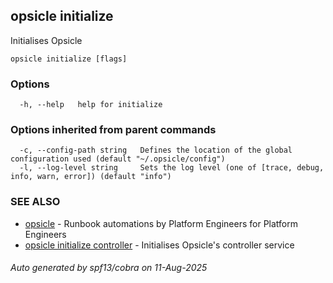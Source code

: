 ## opsicle initialize

Initialises Opsicle

```
opsicle initialize [flags]
```

### Options

```
  -h, --help   help for initialize
```

### Options inherited from parent commands

```
  -c, --config-path string   Defines the location of the global configuration used (default "~/.opsicle/config")
  -l, --log-level string     Sets the log level (one of [trace, debug, info, warn, error]) (default "info")
```

### SEE ALSO

* [opsicle](cli/opsicle.md)	 - Runbook automations by Platform Engineers for Platform Engineers
* [opsicle initialize controller](cli/opsicle_initialize_controller.md)	 - Initialises Opsicle's controller service

###### Auto generated by spf13/cobra on 11-Aug-2025
